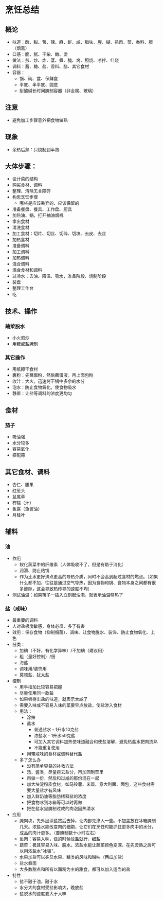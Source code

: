 # 烹饪总结

## 概论
- 味道：酸、甜、苦、辣、麻、鲜、咸、脂味、腥、糊、熟肉、菜、香料、腊（烟熏）
- 口感：脆、腻、干柴、嫩、烫
- 做法：煎、炒、炸、蒸、煮、腌、烤、照烧、凉拌、红烧
- 调料：酱、糖、盐、香料、醋、其它食材
- 容器：
  - 锅、碗、盆、保鲜盒
  - 平底、半平底、圆底
  - 耐酸碱长时间腌制容器（非金属、玻璃）

## 注意
- 避免加工步骤意外把食物做熟

## 现象
- 余热后熟：只烧制到半熟

## 大体步骤：
- 设计菜的结构
- 购买食材、调料
- 整理、清除无关障碍
- 构思烹饪步骤
  - 哪些是应该丢弃的、应该保留的
- 准备餐盘、餐具、工作盘、厨具
- 加热油、锅，打开抽油烟机
- 拿出食材
- 清洗食材
- 加工食材：切片、切丝、切碎、切块、去皮、去丝
- 加热食材
- 准备调料
- 加工调料
- 加热调料
- 混合调料
- 混合食材和调料
- 过冷水：去油、降温、吸水，准备阶段、烧制阶段
- 装盘
- 整理工作台
- 吃

## 技术、操作
### 蔬菜脱水
- 小火煎炒
- 用糖或盐腌制

### 其它操作
- 用纸擦干食材
- 裹粉：先蘸面粉，然后蘸蛋液，再上面包粉
- 收汁：大火，迅速烤干锅中多余的水分
- 泡水：防止食物氧化，使食物吸水
- 静置：让盐等调料的浓度更均匀


## 食材
### 茄子
- 吸油强
- 水分较多
- 容易氧化
- 搭配蒜

## 其它食材、调料
- 杏仁、腰果
- 红葱头
- 鼠尾草
- 柠檬（汁）
- 鱼露（鱼酱油）
- 月桂叶


## 辅料
### 油
- 作用
  - 软化蔬菜中的纤维素（人体吸收不了，但是有助于消化）
  - 润滑、防止粘锅
  - 作为比水更好沸点更高的导热介质，同时不会高到超过食材的燃点。（如果什么都不加，往往是通过空气导热，因为食物和锅、食物本身之间都有很多缝隙，这会导致热传导的速度不均）
- 测试油温：如果筷子一插入立刻起油泡，就表示油温够热了

### 盐（咸味）
- 最重要的调料
- 人对盐极度敏感，身体必须、多了有害
- 效用：保存食物（抑制细菌）、调味、让食物脱水、装饰、防止食物氧化、上色
- 分类：
  - 加碘（不好，有化学异味）/不加碘（建议用）
  - 粗（量好控制）/细
  - 海盐
  - 调味用/装饰用
  - 莫顿盐、犹太盐
- 控制
  - 用手指加比较容易把握
  - 尽量使用同一款盐
  - 如果尝得出盐的味道，就表示太咸了
  - 需要入味或不容易入味的菜要早点放盐，使盐渗入食材
  - 用法：
    - 涂抹
    - 盐水 
      - 普通盐水 - 1升水10克盐
      - 浓盐水 - 1升水50克盐
      - 可加入其它调料加热使味道融合和使盐溶解，避免热盐水把肉烫熟
      - 不能重复使用
    - 用带咸味的食材或调料替代盐
  - 多了怎么办
    - 没有简单容易的补救方法
    - 汤、酱类，尽量捞去盐分，再加回到菜里
    - 再做一份，然后和过咸的那份混在一起
    - 加大块淀粉质食材，如马铃薯、米饭、意大利面、面包，这些食材需要大量盐才有风味
    - 加入鲜奶油等脂肪稀释盐的浓度
    - 把食物冰到冰箱等可以时再做
    - 把在盐水里腌制过咸的肉泡回热清水
- 应用
  - 腌肉块，先外层涂盐然后去掉，让内部先渗入一些。不加盖放在冰箱腌制几天。浓盐水能改变肉的细胞，让它们在烹饪时能抓住更多肉中的水分，成品的肉汁更多。（要腌制数十小时左右）
  - 鱼肉：容易入味，做的时候放盐就行，细盐
  - 蔬菜：极其容易入味、脱水。浓盐水能让蔬菜颜色变深。在先烫熟之后可以用浓盐水"冰镇"。
  - 水果加盐可以突显水果、糖类的风味和甜味（西瓜加盐）
  - 盐水煮面
  - 大多数甜点和所有以面粉为主的甜食，都可以加入适当的盐
- 特性
  - 盐不融于油，融于水
  - 水分大的食材受盐影响大，晚放盐
  - 盐脱水的速度要大于入味